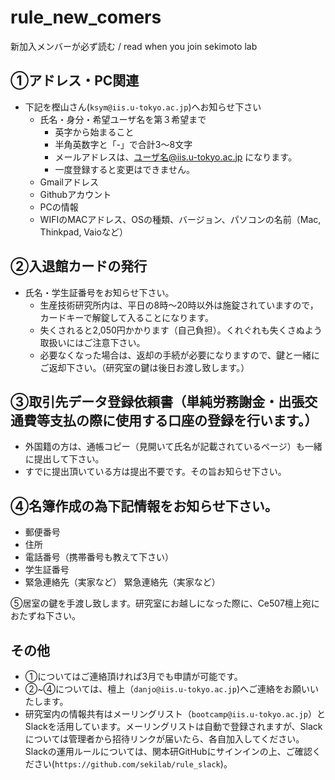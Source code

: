 # rule_new_comers
新加入メンバーが必ず読む / read when you join sekimoto lab

## ①アドレス・PC関連
- 下記を樫山さん(`ksym@iis.u-tokyo.ac.jp`)へお知らせ下さい
  - 氏名・身分・希望ユーザ名を第３希望まで
    - 英字から始まること
    - 半角英数字と「-」で合計3～8文字
    - メールアドレスは、ユーザ名@iis.u-tokyo.ac.jp になります。
    - 一度登録すると変更はできません。
  - Gmailアドレス
  - Githubアカウント
  - PCの情報
  - WIFIのMACアドレス、OSの種類、バージョン、パソコンの名前（Mac, Thinkpad, Vaioなど）

## ②入退館カードの発行
- 氏名・学生証番号をお知らせ下さい。
  - 生産技術研究所内は、平日の8時～20時以外は施錠されていますので，カードキーで解錠して入ることになります。
  - 失くされると2,050円かかります（自己負担）。くれぐれも失くさぬよう取扱いにはご注意下さい。
  - 必要なくなった場合は、返却の手続が必要になりますので、鍵と一緒にご返却下さい。（研究室の鍵は後日お渡し致します。）

## ③取引先データ登録依頼書（単純労務謝金・出張交通費等支払の際に使用する口座の登録を行います。）
- 外国籍の方は、通帳コピー（見開いて氏名が記載されているページ）も一緒に提出して下さい。　
- すでに提出頂いている方は提出不要です。その旨お知らせ下さい。

## ④名簿作成の為下記情報をお知らせ下さい。
- 郵便番号
- 住所
- 電話番号（携帯番号も教えて下さい）
- 学生証番号
- 緊急連絡先（実家など）
緊急連絡先（実家など）

⑤居室の鍵を手渡し致します。研究室にお越しになった際に、Ce507檀上宛におたずね下さい。

## その他
- ①についてはご連絡頂ければ3月でも申請が可能です。
- ②~④については、檀上（`danjo@iis.u-tokyo.ac.jp`)へご連絡をお願いいたします。
- 研究室内の情報共有はメーリングリスト（`bootcamp@iis.u-tokyo.ac.jp`）とSlackを活用しています。メーリングリストは自動で登録されますが、Slackについては管理者から招待リンクが届いたら、各自加入してください。Slackの運用ルールについては、関本研GitHubにサインインの上、ご確認ください(`https://github.com/sekilab/rule_slack`)。
